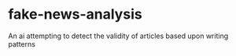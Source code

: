 # fake-news-analysis
An ai attempting to detect the validity of articles based upon writing patterns
